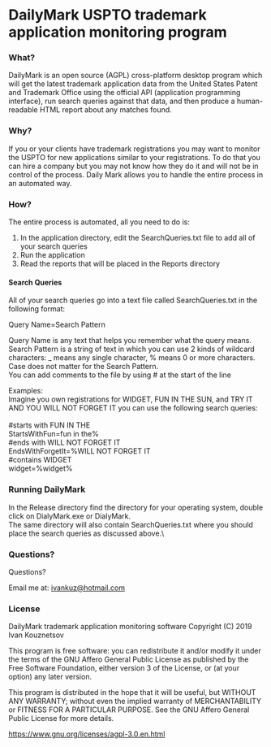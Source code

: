 # DailyMark USPTO trademark application monitoring program
### What?
DailyMark is an open source (AGPL) cross-platform desktop program which will get the latest trademark application data from the United States Patent and Trademark Office using the official API (application programming interface), run search queries against that data, and then produce a human-readable HTML report about any matches found.

### Why?
If you or your clients have trademark registrations you may want to monitor the USPTO for new applications similar to your registrations. To do that you can hire a company but you may not know how they do it and will not be in control of the process. 
Daily Mark allows you to handle the entire process in an automated way.

### How?
The entire process is automated, all you need to do is:
1. In the application directory, edit the SearchQueries.txt file to add all of your search queries 
2. Run the application
3. Read the reports that will be placed in the Reports directory

#### Search Queries
All of your search queries go into a text file called SearchQueries.txt in the following format:

Query Name=Search Pattern

Query Name is any text that helps you remember what the query means.\
Search Pattern is a string of text in which you can use 2 kinds of wildcard characters: _ means any single character, % means 0 or more characters.\
Case does not matter for the Search Pattern.\
You can add comments to the file by using # at the start of the line

Examples:\
Imagine you own registrations for WIDGET, FUN IN THE SUN, and TRY IT AND YOU WILL NOT FORGET IT you can use the following search queries:\
\
#starts with FUN IN THE\
StartsWithFun=fun in the%\
#ends with WILL NOT FORGET IT\
EndsWithForgetIt=%WILL NOT FORGET IT\
#contains WIDGET\
widget=%widget%

### Running DailyMark
In the Release directory find the directory for your operating system, double click on DialyMark.exe or DialyMark.\
The same directory will also contain SearchQueries.txt where you should place the search queries as discussed above.\



### Questions?

Questions?

Email me at: ivankuz@hotmail.com

### License

DailyMark trademark application monitoring software
Copyright (C) 2019  Ivan Kouznetsov

This program is free software: you can redistribute it and/or modify
it under the terms of the GNU Affero General Public License as
published by the Free Software Foundation, either version 3 of the
License, or (at your option) any later version.

This program is distributed in the hope that it will be useful,
but WITHOUT ANY WARRANTY; without even the implied warranty of
MERCHANTABILITY or FITNESS FOR A PARTICULAR PURPOSE.  See the
GNU Affero General Public License for more details.

https://www.gnu.org/licenses/agpl-3.0.en.html


